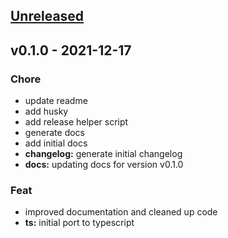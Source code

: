 <a name="unreleased"></a>
## [Unreleased]


<a name="v0.1.0"></a>
## v0.1.0 - 2021-12-17
### Chore
- update readme
- add husky
- add release helper script
- generate docs
- add initial docs
- **changelog:** generate initial changelog
- **docs:** updating docs for version v0.1.0

### Feat
- improved documentation and cleaned up code
- **ts:** initial port to typescript


[Unreleased]: https://github.com/clok/halli/compare/v0.1.0...HEAD
